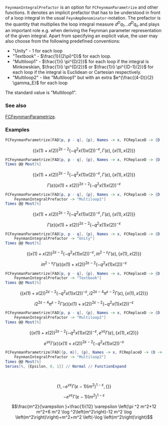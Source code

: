 `FeynmanIntegralPrefactor` is an option for `FCFeynmanParametrize` and other functions. It denotes an implicit prefactor that has to be understood in front of a loop integral in the usual `FeynAmpDenominator`-notation. The prefactor is the quantity that multiplies the loop integral measure $d^D q_1 \ldots d^D q_n$ and plays an important role e.g. when deriving the Feynman parameter representation of the given integral. Apart from specifying an explicit value, the user may also choose from the following predefined conventions: 

- "Unity" - 1 for each loop
- "Textbook" - $\frac{1}{(2\pi)^D}$ for each loop.
- "Multiloop1" - $\frac{1}{i \pi^{D/2}}$ for each loop if the integral is Minkowskian, $\frac{1}{i \pi^{D/2}}$ or $\frac{1}{i \pi^{(D-1)/2}}$  for each loop if the integral is Euclidean or Cartesian respectively.
- "Multiloop2" - like "Multiloop1" but with an extra $e^{\frac{(4-D)}{2} \gamma_E}$  for each loop

The standard value is "Multiloop1".

### See also

[FCFeynmanParametrize](FCFeynmanParametrize).

### Examples

```mathematica
FCFeynmanParametrize[FAD[p, p - q], {p}, Names -> x, FCReplaceD -> {D -> 4 - 2 Epsilon}]
```

$$\left\{(x(1)+x(2))^{2 \varepsilon -2} \left(-q^2 x(1) x(2)\right)^{-\varepsilon },\Gamma (\varepsilon ),\{x(1),x(2)\}\right\}$$

```mathematica
FCFeynmanParametrize[FAD[p, p - q], {p}, Names -> x, FCReplaceD -> {D -> 4 - 2 Epsilon}]
Times @@ Most[%]
```

$$\left\{(x(1)+x(2))^{2 \varepsilon -2} \left(-q^2 x(1) x(2)\right)^{-\varepsilon },\Gamma (\varepsilon ),\{x(1),x(2)\}\right\}$$

$$\Gamma (\varepsilon ) (x(1)+x(2))^{2 \varepsilon -2} \left(-q^2 x(1) x(2)\right)^{-\varepsilon }$$

```mathematica
FCFeynmanParametrize[FAD[p, p - q], {p}, Names -> x, FCReplaceD -> {D -> 4 - 2 Epsilon}, 
 	FeynmanIntegralPrefactor -> "Multiloop1"]
Times @@ Most[%]
```

$$\left\{(x(1)+x(2))^{2 \varepsilon -2} \left(-q^2 x(1) x(2)\right)^{-\varepsilon },\Gamma (\varepsilon ),\{x(1),x(2)\}\right\}$$

$$\Gamma (\varepsilon ) (x(1)+x(2))^{2 \varepsilon -2} \left(-q^2 x(1) x(2)\right)^{-\varepsilon }$$

```mathematica
FCFeynmanParametrize[FAD[p, p - q], {p}, Names -> x, FCReplaceD -> {D -> 4 - 2 Epsilon}, 
 	FeynmanIntegralPrefactor -> "Unity"]
Times @@ Most[%]	
```

$$\left\{(x(1)+x(2))^{2 \varepsilon -2} \left(-q^2 x(1) x(2)\right)^{-\varepsilon },i \pi ^{2-\varepsilon } \Gamma (\varepsilon ),\{x(1),x(2)\}\right\}$$

$$i \pi ^{2-\varepsilon } \Gamma (\varepsilon ) (x(1)+x(2))^{2 \varepsilon -2} \left(-q^2 x(1) x(2)\right)^{-\varepsilon }$$

```mathematica
FCFeynmanParametrize[FAD[p, p - q], {p}, Names -> x, FCReplaceD -> {D -> 4 - 2 Epsilon}, 
 	FeynmanIntegralPrefactor -> "Textbook"]
Times @@ Most[%]	
```

$$\left\{(x(1)+x(2))^{2 \varepsilon -2} \left(-q^2 x(1) x(2)\right)^{-\varepsilon },i 2^{2 \varepsilon -4} \pi ^{\varepsilon -2} \Gamma (\varepsilon ),\{x(1),x(2)\}\right\}$$

$$i 2^{2 \varepsilon -4} \pi ^{\varepsilon -2} \Gamma (\varepsilon ) (x(1)+x(2))^{2 \varepsilon -2} \left(-q^2 x(1) x(2)\right)^{-\varepsilon }$$

```mathematica
FCFeynmanParametrize[FAD[p, p - q], {p}, Names -> x, FCReplaceD -> {D -> 4 - 2 Epsilon}, 
 	FeynmanIntegralPrefactor -> "Multiloop2"]
Times @@ Most[%]	
```

$$\left\{(x(1)+x(2))^{2 \varepsilon -2} \left(-q^2 x(1) x(2)\right)^{-\varepsilon },e^{\gamma  \varepsilon } \Gamma (\varepsilon ),\{x(1),x(2)\}\right\}$$

$$e^{\gamma  \varepsilon } \Gamma (\varepsilon ) (x(1)+x(2))^{2 \varepsilon -2} \left(-q^2 x(1) x(2)\right)^{-\varepsilon }$$

```mathematica
FCFeynmanParametrize[FAD[{p, m}], {p}, Names -> x, FCReplaceD -> {D -> 4 - 2 Epsilon}, 
 	FeynmanIntegralPrefactor -> "Multiloop2"]
Times @@ Most[%]	
Series[%, {Epsilon, 0, 1}] // Normal // FunctionExpand 
  
 

```

$$\left\{1,-e^{\gamma  \varepsilon } \Gamma (\varepsilon -1) \left(m^2\right)^{1-\varepsilon },\{\}\right\}$$

$$-e^{\gamma  \varepsilon } \Gamma (\varepsilon -1) \left(m^2\right)^{1-\varepsilon }$$

$$\frac{m^2}{\varepsilon }+\frac{1}{12} \varepsilon  \left(\pi ^2 m^2+12 m^2+6 m^2 \log ^2\left(m^2\right)-12 m^2 \log \left(m^2\right)\right)+m^2+m^2 \left(-\log \left(m^2\right)\right)$$